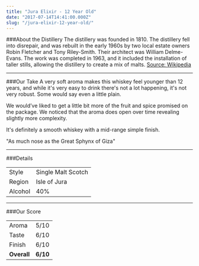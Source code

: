 ```yaml
---
title: "Jura Elixir - 12 Year Old"
date: "2017-07-14T14:41:00.000Z"
slug: "/jura-elixir-12-year-old/"
---
```

###About the Distillery
The distillery was founded in 1810. The distillery fell into disrepair, and was rebuilt in the early 1960s by two local estate owners Robin Fletcher and Tony Riley-Smith. Their architect was William Delme-Evans. The work was completed in 1963, and it included the installation of taller stills, allowing the distillery to create a mix of malts.
[Source: Wikipedia](https://en.wikipedia.org/wiki/Jura_distillery)

---

###Our Take
A very soft aroma makes this whiskey feel younger than 12 years, and while it's very easy to drink there's not a lot happening, it's not very robust. Some would say even a little plain.

We would’ve liked to get a little bit more of the fruit and spice promised on the package. We noticed that the aroma does open over time revealing slightly more complexity.

It's definitely a smooth whiskey with a mid-range simple finish.

"As much nose as the Great Sphynx of Giza"

---

###Details
<table>  
<tr>  
<td class="grey">Style</td><td>Single Malt Scotch</td>  
</tr>  
<tr>  
<td class="grey">Region</td><td>Isle of Jura</td>  
</tr>  
<tr>  
<td class="grey">Alcohol</td><td>40%</td>  
</tr>  
</table>


---

###Our Score
<table class="score-table">  
<tr>  
<td class="grey">Aroma</td><td>5/10</td>  
</tr>  
<tr>  
<td class="grey">Taste</td><td>6/10</td>  
</tr>  
<tr>  
<td class="grey">Finish</td><td>6/10</td>  
</tr>  
<tr>  
<td class="grey"><strong>Overall</strong></td><td><strong>6/10</strong></td>  
</tr>  
</table>
    